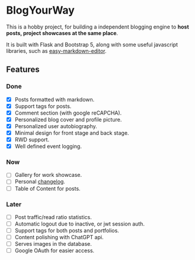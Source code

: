 # BlogYourWay

This is a hobby project, for building a independent blogging engine to **host posts, project showcases at the same place**.

It is built with Flask and Bootstrap 5, along with some useful javascript libraries, such as [easy-markdown-editor](https://github.com/Ionaru/easy-markdown-editor).

## Features

### Done

- [x] Posts formatted with markdown.
- [x] Support tags for posts.
- [x] Comment section (with google reCAPCHA).
- [x] Personalized blog cover and profile picture.
- [x] Personalized user autobiography.
- [x] Minimal design for front stage and back stage.
- [x] RWD support.
- [x] Well defined event logging.

### Now

- [ ] Gallery for work showcase.
- [ ] Personal [changelog](https://brianlovin.com/writing/make-a-personal-changelog).
- [ ] Table of Content for posts.

### Later

- [ ] Post traffic/read ratio statistics.
- [ ] Automatic logout due to inactive, or jwt session auth.
- [ ] Support tags for both posts and portfolios.
- [ ] Content polishing with ChatGPT api.
- [ ] Serves images in the database.
- [ ] Google OAuth for easier access.
